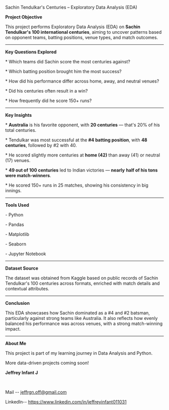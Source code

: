 Sachin Tendulkar's Centuries – Exploratory Data Analysis (EDA)



**Project Objective**



This project performs Exploratory Data Analysis (EDA) on **Sachin Tendulkar's 100 international centuries**, aiming to uncover patterns based on opponent teams, batting positions, venue types, and match outcomes.







------



**Key Questions Explored**



\* Which teams did Sachin score the most centuries against?

\* Which batting position brought him the most success?

\* How did his performance differ across home, away, and neutral venues?

\* Did his centuries often result in a win?

\* How frequently did he score 150+ runs?



-------



**Key Insights**



\*  **Australia** is his favorite opponent, with **20 centuries** — that's 20% of his total centuries.

\*  Tendulkar was most successful at the **#4 batting position**, with **48 centuries**, followed by #2 with 40.

\*  He scored slightly more centuries at **home (42)** than away (41) or neutral (17) venues.

\*  **49 out of 100 centuries** led to Indian victories — **nearly** **half of his tons were match-winners**.

\*  He scored 150+ runs in 25 matches, showing his consistency in big innings.



------



**Tools Used**



\- Python

\- Pandas

\- Matplotlib

\- Seaborn

\- Jupyter Notebook



------



**Dataset Source**



The dataset was obtained from Kaggle based on public records of Sachin Tendulkar's 100 centuries across formats, enriched with match details and contextual attributes.



------



**Conclusion**



This EDA showcases how Sachin dominated as a #4 and #2 batsman, particularly against strong teams like Australia. It also reflects how evenly balanced his performance was across venues, with a strong match-winning impact.



------



**About Me**



This project is part of my learning journey in Data Analysis and Python.  

More data-driven projects coming soon!



**Jeffrey Infant J**

&nbsp; 

Mail -- jeffrgn.off@gmail.com  



LinkedIn-- https://www.linkedin.com/in/jeffreyinfant011031





